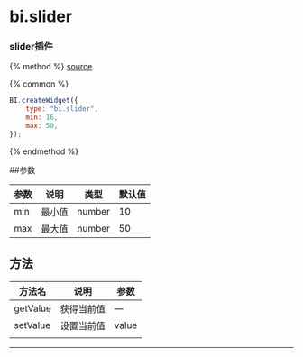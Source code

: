 # bi.slider

### slider插件

{% method %}
[source](https://jsfiddle.net/fineui/k6svamdz/)

{% common %}
```javascript
BI.createWidget({
    type: "bi.slider",
    min: 16,
    max: 50,
});
```

{% endmethod %}



##参数

| 参数   | 说明   | 类型     | 默认值  |
| ---- | ---- | ------ | ---- |
| min  | 最小值     | number | 10   |
| max  | 最大值     | number | 50   |



## 方法

| 方法名      | 说明   | 参数    |
| -------- | ---- | ----- |
| getValue | 获得当前值     | —     |
| setValue | 设置当前值     | value |
|          |      |       |

------

